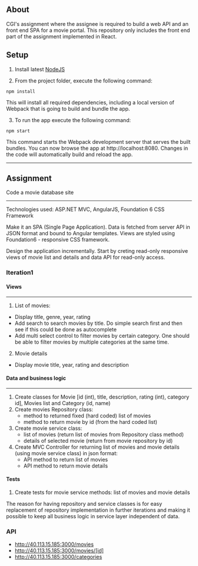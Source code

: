 ## About

CGI's assignment where the assignee is required to build a web API and an front end SPA for a movie portal. This repository only includes the front end part of the assignment implemented in React.

## Setup
 
1. Install latest [NodeJS](https://nodejs.org/en/)

2. From the project folder, execute the following command: 
 ```
 npm install
 ```
 This will install all required dependencies, including a local version of Webpack that is going to build and bundle the app. 

3. To run the app execute the following command:
 ```
 npm start
 ```
 This command starts the Webpack development server that serves the built bundles. You can now browse the app at http://localhost:8080. Changes in the code will automatically build and reload the app.
 
----
 
## Assignment
 
Code a movie database site

----

Technologies used: ASP.NET MVC, AngularJS, Foundation 6 CSS Framework

Make it an SPA (Single Page Application). Data is fetched from server API in JSON format and bound to Angular templates.
Views are styled using Foundation6 - responsive CSS framework.

Design the application incrementally. Start by creting read-only responsive views of movie list and details and
data API for read-only access.



### Iteration1

#### Views

----

1. List of movies:
  - Display title, genre, year, rating
  - Add search to search movies by title. Do simple search first and then see if this could be done as autocomplete
  - Add multi select control to filter movies by certain category. One should be able to filter movies by multiple categories at the same time. 
   
2. Movie details
  - Display movie title, year, rating and description


#### Data and business logic

----

1. Create classes for Movie [id (int), title, description, rating (int), category id], Movies list and Category (id, name) 
2. Create movies Repository class: 
   - method to returned fixed (hard coded) list of movies
   - method to return movie by id (from the hard coded list)
3. Create movie service class: 
   - list of movies (return list of movies from Repository class method)
   - details of selected movie (return from movie repository by id)
5. Create MVC Controller for returning list of movies and movie details (using movie service class) in json format:
   - API method to return list of movies
   - API method to return movie details

#### Tests

1. Create tests for movie service methods: list of movies and movie details


The reason for having repository and service classes is for easy replacement of repository implementation in further iterations
and making it possible to keep all business logic in service layer independent of data.

### API

- http://40.113.15.185:3000/movies
- http://40.113.15.185:3000/movies/[id]
- http://40.113.15.185:3000/categories

